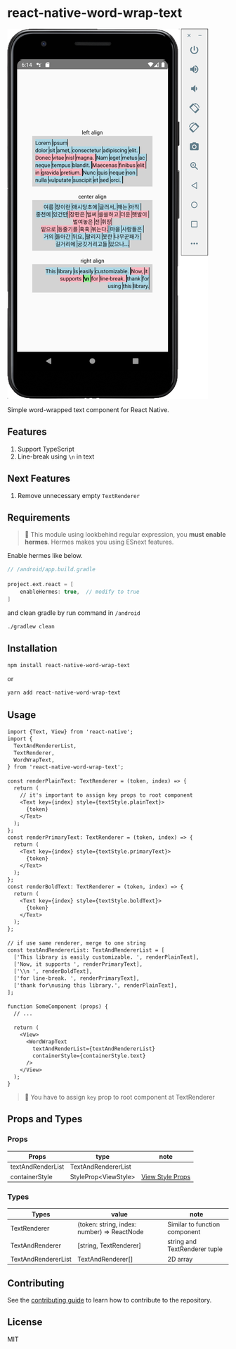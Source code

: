# react-native-word-wrap-text

![sample image](./asset/image/sample.png)

Simple word-wrapped text component for React Native.

## Features

1. Support TypeScript
2. Line-break using `\n` in text

## Next Features

1. Remove unnecessary empty `TextRenderer`

## Requirements

> 🚨 This module using lookbehind regular expression, you **must enable hermes**. Hermes makes you using ESnext features.

Enable hermes like below.

```gradle
// /android/app.build.gradle

project.ext.react = [
    enableHermes: true,  // modify to true
]
```

and clean gradle by run command in `/android`
```sh
./gradlew clean
```

## Installation

```sh
npm install react-native-word-wrap-text
```
or
```sh
yarn add react-native-word-wrap-text
```

## Usage

```tsx
import {Text, View} from 'react-native';
import {
  TextAndRendererList,
  TextRenderer,
  WordWrapText,
} from 'react-native-word-wrap-text';

const renderPlainText: TextRenderer = (token, index) => {
  return (
    // it's important to assign key props to root component
    <Text key={index} style={textStyle.plainText}>
      {token}
    </Text>
  );
};
const renderPrimaryText: TextRenderer = (token, index) => {
  return (
    <Text key={index} style={textStyle.primaryText}>
      {token}
    </Text>
  );
};
const renderBoldText: TextRenderer = (token, index) => {
  return (
    <Text key={index} style={textStyle.boldText}>
      {token}
    </Text>
  );
};

// if use same renderer, merge to one string
const textAndRendererList: TextAndRendererList = [
  ['This library is easily customizable. ', renderPlainText],
  ['Now, it supports ', renderPrimaryText],
  ['\\n ', renderBoldText],
  ['for line-break. ', renderPrimaryText],
  ['thank for\nusing this library.', renderPlainText],
];

function SomeComponent (props) {
  // ...

  return (
    <View>
      <WordWrapText
        textAndRenderList={textAndRendererList}
        containerStyle={containerStyle.text}
      />
    </View>
  );
}
```

> 🚨 You have to assign `key` prop to root component at TextRenderer

## Props and Types

### Props

| Props             	| type                 	  | note                            	                            	  |
| ------------------	| ----------------------- | -----------------------------------------------------------------	|
| textAndRenderList 	| TextAndRendererList  	  |                                 	                            	  |
| containerStyle    	| StyleProp\<ViewStyle\> 	| [View Style Props](https://reactnative.dev/docs/view-style-props) |

### Types

| Types               	| value                                       	| note                          	|
|---------------------	|---------------------------------------------	|-------------------------------	|
| TextRenderer        	| (token: string, index: number) => ReactNode 	| Similar to function component  	|
| TextAndRenderer     	| [string, TextRenderer]                      	| string and TextRenderer tuple 	|
| TextAndRendererList 	| TextAndRenderer[]                           	| 2D array                      	|

## Contributing

See the [contributing guide](CONTRIBUTING.md) to learn how to contribute to the repository.

## License

MIT
